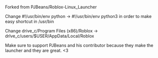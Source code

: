 Forked from PJBeans/Roblox-Linux_Launcher

Change #!/usr/bin/env python -> #!/usr/bin/env python3 in order to make easy shortcut in /usr/bin

Change drive_c/Program Files (x86)/Roblox -> drlve_c/users/$USER/AppData/Local/Roblox

Make sure to support PJBeans and his contributor because they make the launcher and they are great. <3
